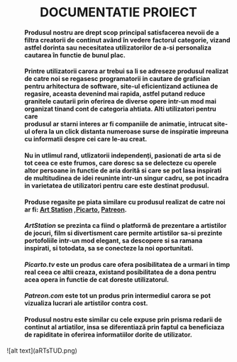 <h1><center>DOCUMENTATIE PROIECT</center></h1>
<h4><dd><p>Produsul nostru  are drept  scop principal  satisfacerea nevoii  de a filtra creatorii de continut având în vedere factorul categorie, vizand astfel  dorinta sau necesitatea  utilizatorilor de a-si  personaliza <br> cautarea în functie de bunul plac.</p> </dd></h4>
<h4><dd><p>Printre  utilizatorii carora ar trebui sa li se adreseze produsul realizat de catre noi se regasesc programatorii in cautare de grafician  pentru arhitectura de software, site-ul eficientizand  actiunea   de <br> regasire, aceasta devenind mai rapida, astfel putand reduce granitele cautarii prin oferirea de diverse opere  intr-un mod mai organizat  tinand cont de categoria  ahtiata. Alti utilizatori pentru care <br> produsul  ar starni  interes ar fi  companiile de animatie, intrucat  site-ul ofera la un click distanta numeroase surse de inspiratie impreuna cu informatii despre cei care le-au creat.</p><p></p></dd></h4>
<h4><dd><p> Nu in utlimul rand, utlizatorii independenți, pasionati de arta si de tot ceea ce este frumos, care doresc sa se delecteze cu operele altor persoane in functie de aria dorită si care se pot lasa inspirati <br> de multitudinea de idei reuninte intr-un singur cadru, se pot incadra in varietatea de utilizatori pentru care este destinat  produsul.</p><p></p></dd></h4>
<h4><dd>Produse regasite pe piata similare cu produsul realizat de catre noi ar fi: <a href="https://www.artstation.com/">Art Station</a> ,<a href="https://picarto.tv/">Picarto</a>, <a href="www.patreon.com">Patreon</a>.</dd></h4>
<h4><dd> <em>ArtStation</em> se prezinta ca fiind o platformă de prezentare a artistilor de jocuri, film si divertisment care permite artistilor  sa-si  prezinte portofoliile intr-un mod elegant, sa descopere si sa ramana <br> inspirati, si totodata, sa se conecteze la noi oportunitati.</dd></h4>
<h4><dd> <em>Picarto.tv</em> este un produs care ofera posibilitatea de a urmari in timp real ceea ce altii creaza, existand posibilitatea  de a dona pentru acea opera in functie de cat doreste utilizatorul.</dd></h4>
<h4><dd> <em>Patreon.com</em> este tot un produs prin intermediul carora se pot vizualiza lucrari ale artistilor contra cost.</dd></h4>
<h4><dd> Produsul nostru este similar cu cele expuse prin prisma redarii de continut al artiatilor, insa se diferentiază prin faptul ca beneficiaza de  rapiditate in oferirea  informatiilor  dorite de utilizator.</dd></h4>
![alt text](aRTsTUD.png)
